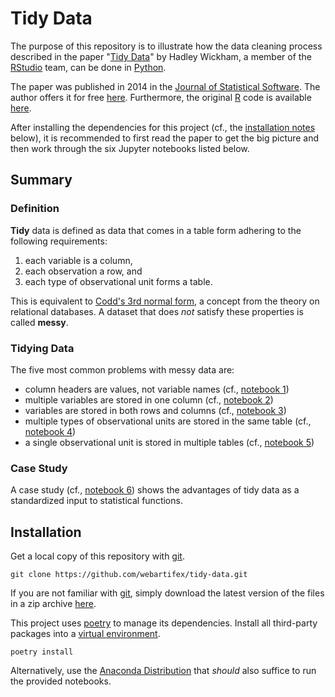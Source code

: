 # Tidy Data

The purpose of this repository is to illustrate how the data cleaning process described
    in the paper "[Tidy Data](tidy-data.pdf)" by Hadley Wickham, a member of the
    [RStudio](https://rstudio.com/) team, can be done in
    [Python](https://www.python.org/).

The paper was published in 2014 in the [Journal of Statistical Software](https://www.jstatsoft.org/article/view/v059i10).
The author offers it for free [here](http://vita.had.co.nz/papers/tidy-data.html).
Furthermore, the original [R](https://www.r-project.org/) code is available [here](https://github.com/hadley/tidy-data).

After installing the dependencies for this project (cf., the [installation notes](https://github.com/webartifex/tidy-data#installation)
    below), it is recommended to first read the paper to get the big picture and
    then work through the six Jupyter notebooks listed below.


## Summary


### Definition

**Tidy** data is defined as data that comes in a table form adhering to the
    following requirements:
1. each variable is a column,
2. each observation a row, and
3. each type of observational unit forms a table.

This is equivalent to [Codd's 3rd normal form](https://en.wikipedia.org/wiki/Third_normal_form),
    a concept from the theory on relational databases.
A dataset that does *not* satisfy these properties is called **messy**.


### Tidying Data

The five most common problems with messy data are:

- column headers are values, not variable names
  (cf., [notebook 1](https://nbviewer.jupyter.org/github/webartifex/tidy-data/blob/master/1_column_headers_are_values.ipynb))
- multiple variables are stored in one column
  (cf., [notebook 2](https://nbviewer.jupyter.org/github/webartifex/tidy-data/blob/master/2_multiple_variables_stored_in_one_column.ipynb))
- variables are stored in both rows and columns
  (cf., [notebook 3](https://nbviewer.jupyter.org/github/webartifex/tidy-data/blob/master/3_variables_are_stored_in_both_rows_and_columns.ipynb))
- multiple types of observational units are stored in the same table
  (cf., [notebook 4](https://nbviewer.jupyter.org/github/webartifex/tidy-data/blob/master/4_multiple_types_in_one_table.ipynb))
- a single observational unit is stored in multiple tables
  (cf., [notebook 5](https://nbviewer.jupyter.org/github/webartifex/tidy-data/blob/master/5_one_type_in_multiple_tables.ipynb))


### Case Study

A case study (cf., [notebook 6](https://nbviewer.jupyter.org/github/webartifex/tidy-data/blob/master/6_case_study.ipynb))
    shows the advantages of tidy data as a standardized input to statistical functions.


## Installation

Get a local copy of this repository with [git](https://git-scm.com/).

`git clone https://github.com/webartifex/tidy-data.git`

If you are not familiar with [git](https://git-scm.com/), simply download the latest
    version of the files in a zip archive [here](https://github.com/webartifex/tidy-data/archive/master.zip).

This project uses [poetry](https://python-poetry.org/docs/) to manage its dependencies.
Install all third-party packages into a [virtual environment](https://docs.python.org/3/library/venv.html).

`poetry install`

Alternatively, use the [Anaconda Distribution](https://www.anaconda.com/products/individual)
    that *should* also suffice to run the provided notebooks.
